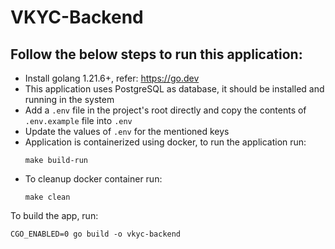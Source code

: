 # VKYC-Backend

## Follow the below steps to run this application:

- Install golang 1.21.6+, refer: https://go.dev
- This application uses PostgreSQL as database, it should be installed and running in the system
- Add a `.env` file in the project's root directly and copy the contents of `.env.example` file into `.env`
- Update the values of `.env` for the mentioned keys
- Application is containerized using docker, to run the application run:
  ```
  make build-run
  ```
- To cleanup docker container run:
  ```
  make clean
  ```
To build the app, run:
  ```
  CGO_ENABLED=0 go build -o vkyc-backend
  ```
